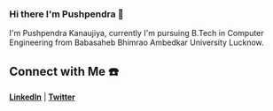 ### Hi there I'm Pushpendra 👋
 I'm Pushpendra Kanaujiya, currently I'm pursuing B.Tech in Computer Engineering from Babasaheb Bhimrao Ambedkar University Lucknow.
 
 <!--
## Coding Profiles 💻

[**HackerRank**](https://www.hackerrank.com/pkanaujiya91) |
[**FreeCodeCamp**](https://www.freecodecamp.org/pkanaujiya91)

-->
## Connect with Me ☎️

[**LinkedIn**](https://www.linkedin.com/in/pushpendra91/) | [**Twitter**](https://twitter.com/Pushpendraa_pr)
<!--
**pushpendra-91/pushpendra-91** is a ✨ _special_ ✨ repository because its `README.md` (this file) appears on your GitHub profile.

Here are some ideas to get you started:

- 🔭 I’m currently working on ...
- 🌱 I’m currently learning ...
- 👯 I’m looking to collaborate on ...
- 🤔 I’m looking for help with ...
- 💬 Ask me about ...
- 📫 How to reach me: ...
- 😄 Pronouns: ...
- ⚡ Fun fact: ...
-->
